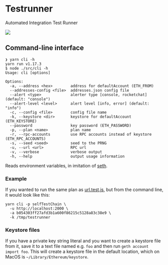 # Testrunner
Automated Integration Test Runner

![](http://clipart.toonarific.com/data/thumbnails/76/roadrunner005.gif)

## Command-line interface

```shell
❯ yarn cli -h
yarn run v1.17.3
$ node ./src/cli -h
Usage: cli [options]

Options:
  -a, --address <hex>        address for defaultAccount (ETH_FROM)
  --addresses-config <file>  addresses.json config file
  --alert <type>             alerter type [console, rocketchat] (default: "console")
  --alert-level <level>      alert level [info, error] (default: "info")
  -c, --config <file>        config file name
  -k, --keystore <dir>       keystore for defaultAccount (ETH_KEYSTORE)
  --password                 key password (ETH_PASSWORD)
  -p, --plan <name>          plan name
  -r, --rpc-accounts         use RPC accounts instead of keystore (ETH_RPC_ACCOUNTS)
  -s, --seed <seed>          seed to the PRNG
  -u, --url <url>            RPC url
  -v, --verbose              verbose output
  -h, --help                 output usage information
```

Reads environment variables, in imitation of [seth](https://github.com/dapphub/dapptools/blob/master/src/seth/README.md).

### Example

If you wanted to run the same plan as [url.test.js](https://github.com/makerdao/testrunner/blob/master/test/url.test.js), but from the command line, it would look like this:

```shell
yarn cli -p selfTestChain \
  -u http://localhost:2000 \
  -a b054303ff27afd3b1a600f86215c5128a83c38e9 \
  -k /tmp/testrunner
```

### Keystore files

If you have a private key string literal and you want to create a keystore file from it, save it to a text file named e.g. `foo` and then run `geth account import foo`. This will create a keystore file in the default location, which on MacOS is `~/Library/Ethereum/keystore`.
